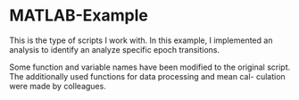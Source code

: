 # MATLAB-Example


 This is the type of scripts I work with. In this example, I implemented an
 analysis to identify an analyze specific epoch transitions. 
 
 Some function and variable names have been modified to the original
 script. The additionally used functions for data processing and mean cal-
 culation were made by colleagues.

